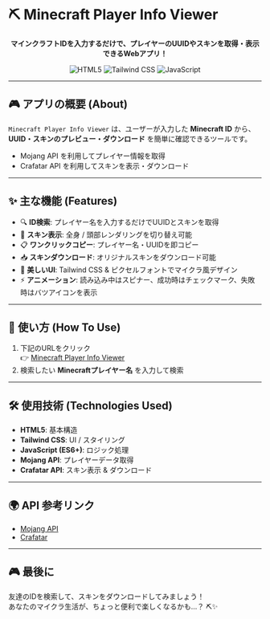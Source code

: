 # ⛏️ Minecraft Player Info Viewer

<div align="center">

<p><strong>マインクラフトIDを入力するだけで、プレイヤーのUUIDやスキンを取得・表示できるWebアプリ！</strong></p>

<img src="https://img.shields.io/badge/HTML5-E34F26?style=for-the-badge&logo=html5&logoColor=white" alt="HTML5">
<img src="https://img.shields.io/badge/Tailwind_CSS-38B2AC?style=for-the-badge&logo=tailwind-css&logoColor=white" alt="Tailwind CSS">
<img src="https://img.shields.io/badge/JavaScript-F7DF1E?style=for-the-badge&logo=javascript&logoColor=black" alt="JavaScript">

</div>

---

## 🎮 アプリの概要 (About)

`Minecraft Player Info Viewer` は、ユーザーが入力した **Minecraft ID** から、  
**UUID・スキンのプレビュー・ダウンロード** を簡単に確認できるツールです。  

- Mojang API を利用してプレイヤー情報を取得  
- Crafatar API を利用してスキンを表示・ダウンロード  

---

## ✨ 主な機能 (Features)

- 🔍 **ID検索**: プレイヤー名を入力するだけでUUIDとスキンを取得  
- 👤 **スキン表示**: 全身 / 頭部レンダリングを切り替え可能  
- 📋 **ワンクリックコピー**: プレイヤー名・UUIDを即コピー  
- 📥 **スキンダウンロード**: オリジナルスキンをダウンロード可能  
- 🎨 **美しいUI**: Tailwind CSS & ピクセルフォントでマイクラ風デザイン  
- ⚡ **アニメーション**: 読み込み中はスピナー、成功時はチェックマーク、失敗時はバツアイコンを表示  

---

## 🚀 使い方 (How To Use)

1. 下記のURLをクリック  
   👉 [Minecraft Player Info Viewer](https://imshota1009.github.io/Minecraft-Player-Info-Viewer/)  
2. 検索したい **Minecraftプレイヤー名** を入力して検索  

---

## 🛠️ 使用技術 (Technologies Used)

- **HTML5**: 基本構造  
- **Tailwind CSS**: UI / スタイリング  
- **JavaScript (ES6+)**: ロジック処理  
- **Mojang API**: プレイヤーデータ取得  
- **Crafatar API**: スキン表示 & ダウンロード  

---

## 🌍 API 参考リンク

- [Mojang API](https://mojang.com/)  
- [Crafatar](https://crafatar.com/)  

---

## 🎮 最後に

友達のIDを検索して、スキンをダウンロードしてみましょう！  
あなたのマイクラ生活が、ちょっと便利で楽しくなるかも…？ ⛏️✨  
